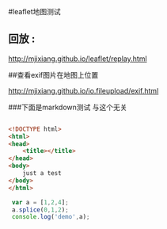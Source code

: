 #leaflet地图测试
## 回放 :

http://mjixiang.github.io/leaflet/replay.html

##查看exif图片在地图上位置

http://mjixiang.github.io/io.fileupload/exif.html

###下面是markdown测试 与这个无关

```html

<!DOCTYPE html>
<html>
<head>
	<title></title>
</head>
<body>
	just a test
</body>
</html>

```
```js
 var a = [1,2,4];
 a.splice(0,1,2);
 console.log('demo',a);
 ```

